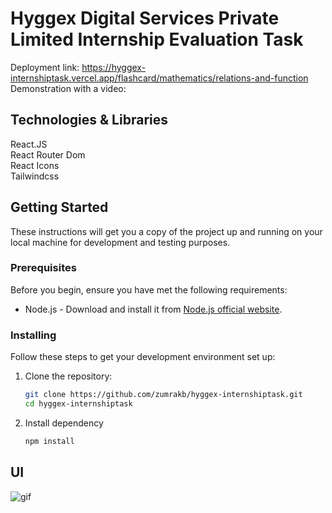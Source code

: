 # Hyggex Digital Services Private Limited Internship Evaluation Task

Deployment link: https://hyggex-internshiptask.vercel.app/flashcard/mathematics/relations-and-function  \
Demonstration with a video: 

## Technologies & Libraries

React.JS\
React Router Dom\
React Icons\
Tailwindcss

## Getting Started

These instructions will get you a copy of the project up and running on your local machine for development and testing purposes.

### Prerequisites

Before you begin, ensure you have met the following requirements:

- Node.js - Download and install it from [Node.js official website](https://nodejs.org/).

### Installing

Follow these steps to get your development environment set up:

1. Clone the repository:

   ```bash
   git clone https://github.com/zumrakb/hyggex-internshiptask.git
   cd hyggex-internshiptask

   ```

2. Install dependency
   ```bash
   npm install
   ```

## UI

![gif](https://github.com/zumrakb/hyggex-internshiptask/assets/139718764/3c3c17ce-c693-4539-8203-6c24efc04cc4)
